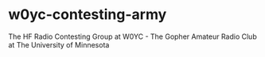 # w0yc-contesting-army
The HF Radio Contesting Group at W0YC - The Gopher Amateur Radio Club at The University of Minnesota
